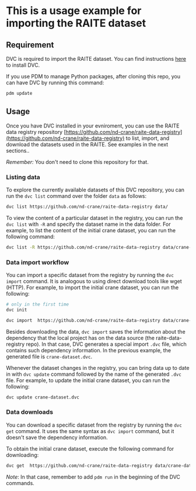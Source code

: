 # This is a usage example for importing the RAITE dataset

## Requirement

DVC is required to import the RAITE dataset. You can find instructions [here](https://dvc.org/doc/install) to install DVC.

If you use PDM to manage Python packages, after cloning this repo, you can have DVC by running this command:

```bash 
pdm update
```


## Usage

Once you have DVC installed in your evniroment, 
you can use the RAITE data registry repository [https://github.com/nd-crane/raite-data-registry](https://github.com/nd-crane/raite-data-registry) to list, import, and download the datasets used in the RAITE. See examples in the next sections..

*Remember:* You don't need to clone this repository for that.

### **Listing data**

To explore the currently available datasets of this DVC repository, you can run the `dvc list` command over the folder `data` as follows:

```bash
dvc list https://github.com/nd-crane/raite-data-registry data/
```

To view the content of a particular dataset in the registry, you can run the `dvc list` with `-R` and specify the dataset name in the data folder. 
For example, to list the content of the initial crane dataset, you can run the following command:

```bash
dvc list -R https://github.com/nd-crane/raite-data-registry data/crane-dataset
```

### **Data import workflow**
You can import a specific dataset from the registry by running the `dvc import` command. It is analogous to using direct download tools like wget (HTTP).
For example, to import the initial crane dataset, you can run the following:

```bash
# only in the first time
dvc init
```

```bash
dvc import  https://github.com/nd-crane/raite-data-registry data/crane-dataset
```

Besides downloading the data, `dvc import` saves the information about the dependency that the local project has on the data source (the raite-data-registry repo).
In that case, DVC generates a special import `.dvc` file, which contains such dependency information. In the previous example, the generated file is `crane-dataset.dvc`.

Whenever the dataset changes in the registry, you can bring data up to date in with `dvc update` command followed by the name of the generated `.dvc` file. For example, to update the initial crane dataset, you can run the following:
```bash
dvc update crane-dataset.dvc
```

### **Data downloads**
You can download a specific dataset from the registry by running the `dvc get` command. It uses the same syntax as `dvc import` command, but it doesn't save the dependency information.

To obtain the initial crane dataset, execute the following command for downloading:

```bash
dvc get  https://github.com/nd-crane/raite-data-registry data/crane-dataset
```



*Note*: In that case, remember to add `pdm run` in the beginning of the DVC commands.

 
